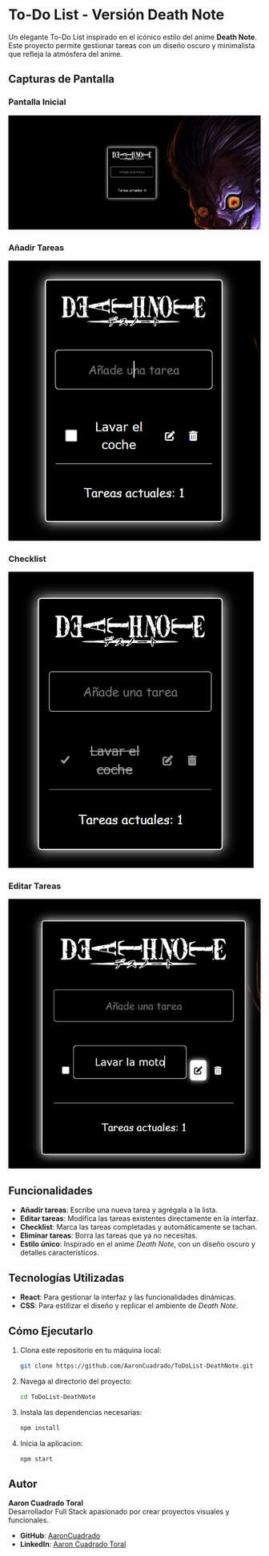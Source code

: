 # To-Do List - Versión Death Note

Un elegante To-Do List inspirado en el icónico estilo del anime **Death Note**. Este proyecto permite gestionar tareas con un diseño oscuro y minimalista que refleja la atmósfera del anime.

## Capturas de Pantalla

### Pantalla Inicial
![Pantalla Inicial](./img-readme/inicial.png)

### Añadir Tareas
![Añadir Tareas](./img-readme/tareacreada.png)

### Checklist
![Checklist](./img-readme/check.png)

### Editar Tareas
![Editar Tareas](./img-readme/editar.png)

## Funcionalidades

- **Añadir tareas**: Escribe una nueva tarea y agrégala a la lista.
- **Editar tareas**: Modifica las tareas existentes directamente en la interfaz.
- **Checklist**: Marca las tareas completadas y automáticamente se tachan.
- **Eliminar tareas**: Borra las tareas que ya no necesitas.
- **Estilo único**: Inspirado en el anime *Death Note*, con un diseño oscuro y detalles característicos.

## Tecnologías Utilizadas

- **React**: Para gestionar la interfaz y las funcionalidades dinámicas.
- **CSS**: Para estilizar el diseño y replicar el ambiente de *Death Note*.

## Cómo Ejecutarlo

1. Clona este repositorio en tu máquina local:
   ```bash
   git clone https://github.com/AaronCuadrado/ToDoList-DeathNote.git

2. Navega al directorio del proyecto:
   ```bash
   cd ToDoList-DeathNote

3. Instala las dependencias necesarias:
   ```bash
   npm install

4. Inicia la aplicacion:
   ```bash
   npm start

## Autor

**Aaron Cuadrado Toral**  
Desarrollador Full Stack apasionado por crear proyectos visuales y funcionales.

- **GitHub**: [AaronCuadrado](https://github.com/AaronCuadrado)  
- **LinkedIn**: [Aaron Cuadrado Toral](https://www.linkedin.com/in/aaroncuadrado/)  
